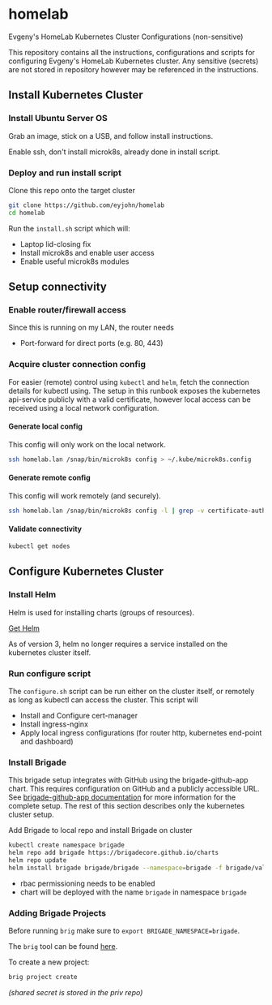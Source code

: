 # homelab
Evgeny's HomeLab Kubernetes Cluster Configurations (non-sensitive)

This repository contains all the instructions, configurations and scripts for configuring Evgeny's HomeLab Kubernetes cluster. Any sensitive (secrets) are not stored in repository however may be referenced in the instructions.

## Install Kubernetes Cluster

### Install Ubuntu Server OS

Grab an image, stick on a USB, and follow install instructions.

Enable ssh, don't install microk8s, already done in install script.

### Deploy and run install script

Clone this repo onto the target cluster

```sh
git clone https://github.com/eyjohn/homelab
cd homelab
```

Run the `install.sh` script which will:

- Laptop lid-closing fix
- Install microk8s and enable user access
- Enable useful microk8s modules

## Setup connectivity

### Enable router/firewall access

Since this is running on my LAN, the router needs 
- Port-forward for direct ports (e.g. 80, 443)

### Acquire cluster connection config

For easier (remote) control using `kubectl` and `helm`, fetch the connection details for kubectl using. The setup in this runbook exposes the kubernetes api-service publicly with a valid certificate, however local access can be received using a local network configuration.

#### Generate local config

This config will only work on the local network.

```sh
ssh homelab.lan /snap/bin/microk8s config > ~/.kube/microk8s.config
```

#### Generate remote config

This config will work remotely (and securely).

```sh
ssh homelab.lan /snap/bin/microk8s config -l | grep -v certificate-authority-data | sed 's/: microk8s/: homelab/g;s/127\.0\.0\.1:16443/kubernetes.homelab.evdev.me/g' > ~/.kube/homelab.config
```

#### Validate connectivity

```sh
kubectl get nodes
```

## Configure Kubernetes Cluster

### Install Helm

Helm is used for installing charts (groups of resources).

[Get Helm](https://github.com/helm/helm/releases)

As of version 3, helm no longer requires a service installed on the kubernetes cluster itself.

### Run configure script

The `configure.sh` script can be run either on the cluster itself, or remotely as long as kubectl can access the cluster. This script will

- Install and Configure cert-manager
- Install ingress-nginx
- Apply local ingress configurations (for router http, kubernetes end-point and dashboard)

### Install Brigade

This brigade setup integrates with GitHub using the brigade-github-app chart. This requires configuration on GitHub and a publicly accessible URL. See [brigade-github-app documentation](https://github.com/brigadecore/brigade-github-app) for more information for the complete setup. The rest of this section describes only the kubernetes cluster setup.

Add Brigade to local repo and install Brigade on cluster

```sh
kubectl create namespace brigade
helm repo add brigade https://brigadecore.github.io/charts
helm repo update
helm install brigade brigade/brigade --namespace=brigade -f brigade/values.yaml -f $PRIV/brigade/brigade-github-key.yaml
```

- rbac permissioning needs to be enabled
- chart will be deployed with the name `brigade` in namespace `brigade`

### Adding Brigade Projects

Before running `brig` make sure to `export BRIGADE_NAMESPACE=brigade`.

The `brig` tool can be found [here](https://github.com/brigadecore/brigade/tree/master/brig).

To create a new project:
```sh
brig project create
```
_(shared secret is stored in the priv repo)_
